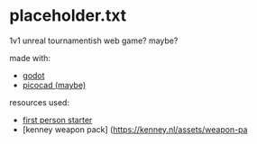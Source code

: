 # placeholder.txt
1v1 unreal tournamentish web game? maybe?

made with:
- [godot](https://godotengine.org/)
- [picocad (maybe)](https://johanpeitz.itch.io/picocad)

resources used:
- [first person starter](https://godotengine.org/asset-library/asset/424)
- [kenney weapon pack] (https://kenney.nl/assets/weapon-pa
